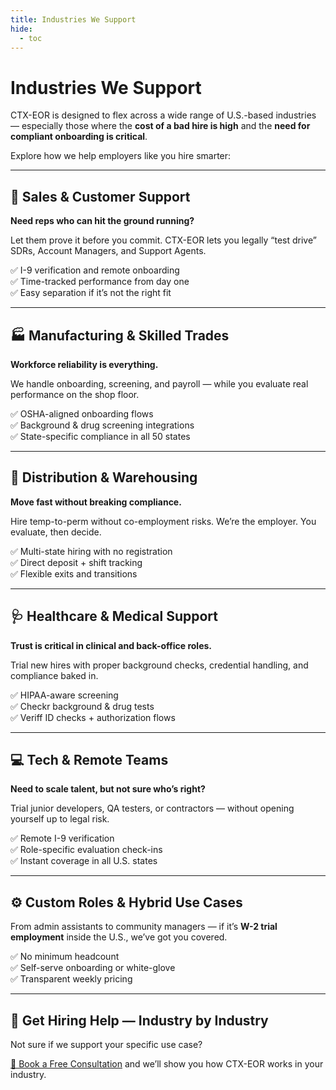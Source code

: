 ```yaml
---
title: Industries We Support
hide:
  - toc
---
```


# Industries We Support

CTX-EOR is designed to flex across a wide range of U.S.-based industries — especially those where the **cost of a bad hire is high** and the **need for compliant onboarding is critical**.

Explore how we help employers like you hire smarter:

---

## 🏢 Sales & Customer Support

**Need reps who can hit the ground running?**

Let them prove it before you commit. CTX-EOR lets you legally “test drive” SDRs, Account Managers, and Support Agents.

✅ I-9 verification and remote onboarding  
✅ Time-tracked performance from day one  
✅ Easy separation if it’s not the right fit

---

## 🏭 Manufacturing & Skilled Trades

**Workforce reliability is everything.**

We handle onboarding, screening, and payroll — while you evaluate real performance on the shop floor.

✅ OSHA-aligned onboarding flows  
✅ Background & drug screening integrations  
✅ State-specific compliance in all 50 states

---

## 🚚 Distribution & Warehousing

**Move fast without breaking compliance.**

Hire temp-to-perm without co-employment risks. We’re the employer. You evaluate, then decide.

✅ Multi-state hiring with no registration  
✅ Direct deposit + shift tracking  
✅ Flexible exits and transitions

---

## 🩺 Healthcare & Medical Support

**Trust is critical in clinical and back-office roles.**

Trial new hires with proper background checks, credential handling, and compliance baked in.

✅ HIPAA-aware screening  
✅ Checkr background & drug tests  
✅ Veriff ID checks + authorization flows

---

## 💻 Tech & Remote Teams

**Need to scale talent, but not sure who’s right?**

Trial junior developers, QA testers, or contractors — without opening yourself up to legal risk.

✅ Remote I-9 verification  
✅ Role-specific evaluation check-ins  
✅ Instant coverage in all U.S. states

---

## ⚙️ Custom Roles & Hybrid Use Cases

From admin assistants to community managers — if it’s **W-2 trial employment** inside the U.S., we’ve got you covered.

✅ No minimum headcount  
✅ Self-serve onboarding or white-glove  
✅ Transparent weekly pricing

---

## 🎯 Get Hiring Help — Industry by Industry

Not sure if we support your specific use case?

[📅 Book a Free Consultation](contact.md) and we’ll show you how CTX-EOR works in your industry.
